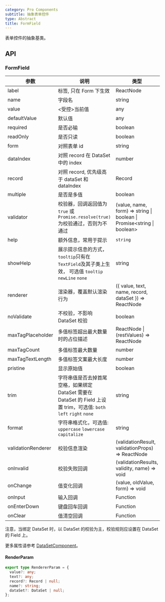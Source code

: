 ```yaml
---
category: Pro Components
subtitle: 抽象表单控件
type: Abstract
title: FormField
---
```


表单控件的抽象基类。

## API

### FormField

| 参数 | 说明 | 类型 | 默认值 |
| --- | --- | --- | --- |
| label | 标签, 只在 Form 下生效 | ReactNode |  |
| name | 字段名 | string |  |
| value | <受控>当前值 | any |  |
| defaultValue | 默认值 | any |  |
| required | 是否必输 | boolean | false |
| readOnly | 是否只读 | boolean | false |
| form | 对照表单 id | string |  |
| dataIndex | 对照 record 在 DataSet 中的 index | number | ds.currentIndex |
| record | 对照 record, 优先级高于 dataSet 和 dataIndex | Record |  |
| multiple | 是否是多值 | boolean | false |
| validator | 校验器，回调返回值为`true` 或 `Promise.resolve(true)`为校验通过，否则为不通过 | (value, name, form) => string \| boolean \| Promise&lt;string \| boolean&gt; |  |
| help | 额外信息，常用于提示 | `string` | `undefined` |
| showHelp | 展示提示信息的方式，`tooltip`只有在`TextField`及其子类上生效， 可选值 `tooltip` `newLine` `none` | string | `newLine` |
| renderer | 渲染器，覆盖默认渲染行为 | ({ value, text, name, record, dataSet }) => ReactNode | ({ text }) => text |
| noValidate | 不校验，不影响 DataSet 校验 | boolean | false |
| maxTagPlaceholder | 多值标签超出最大数量时的占位描述 | ReactNode \| (restValues) => ReactNode |  |
| maxTagCount | 多值标签最大数量 | number |  |
| maxTagTextLength | 多值标签文案最大长度 | number |  |
| pristine | 显示原始值 | boolean | false |
| trim | 字符串值是否去掉首尾空格，如果绑定 DataSet 需要在 DataSet 的 Field 上设置 trim，可选值: `both` `left` `right` `none` | string | `both` |
| format | 字符串格式化，可选值: `uppercase` `lowercase` `capitalize` | string |  |
| validationRenderer | 校验信息渲染 | (validationResult, validationProps) => ReactNode |  |
| onInvalid | 校验失败回调 | (validationResults, validity, name) => void |  |
| onChange | 值变化回调 | (value, oldValue, form) => void |  |
| onInput | 输入回调 | Function |  |
| onEnterDown | 键盘回车回调 | Function |  |
| onClear | 值清空回调 | Function |  |

注意，当绑定 DataSet 时，以 DataSet 的校验为主，校验规则应设置在 DataSet 的 Field 上。

更多属性请参考 [DataSetComponent](/components-pro/core/#DataSetComponent)。

#### RenderParam

```ts
export type RendererParam = {
  value?: any;
  text?: any;
  record?: Record | null;
  name?: string;
  dataSet?: DataSet | null;
};
```
